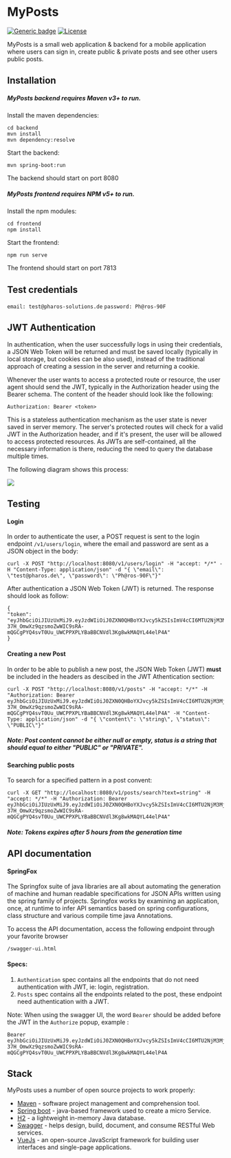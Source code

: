 #  MyPosts

[![Generic badge](https://img.shields.io/badge/version-1.0-<COLOR>.svg)]() [![License](http://img.shields.io/:license-mit-blue.svg)](https://github.com/jonashackt/spring-boot-vuejs/blob/master/LICENSE)


MyPosts is a small web application & backend for a mobile application where users can sign in, create public & private posts and see other users public posts.

## Installation

##### MyPosts backend requires Maven v3+ to run.

Install the maven dependencies:
```
cd backend
mvn install
mvn dependency:resolve
```
Start the backend:
```
mvn spring-boot:run
```
The backend should start on port 8080

##### MyPosts frontend requires NPM v5+ to run.

Install the npm modules:
```
cd frontend
npm install
```
Start the frontend:
```
npm run serve
```
The frontend should start on port 7813

##   Test credentials

`email: test@pharos-solutions.de`
`password: Ph@ros-90F`

## JWT Authentication

In authentication, when the user successfully logs in using their credentials, a JSON Web Token will be returned and must be saved locally (typically in local storage, but cookies can be also used), instead of the traditional approach of creating a session in the server and returning a cookie.

Whenever the user wants to access a protected route or resource, the user agent should send the JWT, typically in the Authorization header using the Bearer schema. The content of the header should look like the following:

`Authorization: Bearer <token>`

This is a stateless authentication mechanism as the user state is never saved in server memory. The server's protected routes will check for a valid JWT in the Authorization header, and if it's present, the user will be allowed to access protected resources. As JWTs are self-contained, all the necessary information is there, reducing the need to query the database multiple times.

The following diagram shows this process:

![](https://camo.githubusercontent.com/5871e9f0234542cd89bab9b9c100b20c9eb5b789/68747470733a2f2f63646e2e61757468302e636f6d2f636f6e74656e742f6a77742f6a77742d6469616772616d2e706e67) 

## Testing

#### Login

In order to authenticate the user, a POST request is sent to the login endpoint `/v1/users/login`, where the email and password are sent as a JSON object in the body:
```
curl -X POST "http://localhost:8080/v1/users/login" -H "accept: */*" -H "Content-Type: application/json" -d "{ \"email\": \"test@pharos.de\", \"password\": \"Ph@ros-90F\"}"
```
After authentication a JSON Web Token (JWT) is returned. The response should look as follow:
```
{
"token": "eyJhbGciOiJIUzUxMiJ9.eyJzdWIiOiJ0ZXN0QHBoYXJvcy5kZSIsImV4cCI6MTU2NjM3MjQwMywiaWF0IjoxNTY2MzU0NDAzfQ.pnrYwU3F-37H_OmwXz9qzsmoZwWIC9sRA-mQGCgPYQ4svT0Uu_UWCPPXPLYBaBBCNVdl3Kg8wkMAQYL44elP4A"
}
```

#### Creating a new Post

In order to be able to publish a new post, the JSON Web Token (JWT) **must** be included in the headers as descibed in the JWT Athentication section:
```
curl -X POST "http://localhost:8080/v1/posts" -H "accept: */*" -H "Authorization: Bearer eyJhbGciOiJIUzUxMiJ9.eyJzdWIiOiJ0ZXN0QHBoYXJvcy5kZSIsImV4cCI6MTU2NjM3MjQwMywiaWF0IjoxNTY2MzU0NDAzfQ.pnrYwU3F-37H_OmwXz9qzsmoZwWIC9sRA-mQGCgPYQ4svT0Uu_UWCPPXPLYBaBBCNVdl3Kg8wkMAQYL44elP4A" -H "Content-Type: application/json" -d "{ \"content\": \"string\", \"status\": \"PUBLIC\"}"
```
##### Note: Post content cannot be either null or empty, status is a string that should equal to either "PUBLIC" or "PRIVATE".
 
#### Searching public posts
To search for a specified pattern in a post convent:

```
curl -X GET "http://localhost:8080/v1/posts/search?text=string" -H "accept: */*" -H "Authorization: Bearer eyJhbGciOiJIUzUxMiJ9.eyJzdWIiOiJ0ZXN0QHBoYXJvcy5kZSIsImV4cCI6MTU2NjM3MjQwMywiaWF0IjoxNTY2MzU0NDAzfQ.pnrYwU3F-37H_OmwXz9qzsmoZwWIC9sRA-mQGCgPYQ4svT0Uu_UWCPPXPLYBaBBCNVdl3Kg8wkMAQYL44elP4A"
```

##### Note: Tokens expires after 5 hours from the generation time 

## API documentation

#### SpringFox

The Springfox suite of java libraries are all about automating the generation of machine and human readable specifications for JSON APIs written using the spring family of projects. Springfox works by examining an application, once, at runtime to infer API semantics based on spring configurations, class structure and various compile time java Annotations.

To access the API documentation, access the following endpoint through your favorite browser

`/swagger-ui.html`

#### Specs:
1. `Authentication` spec contains all the endpoints that do not need authentication with JWT, ie: login, registration.
2. `Posts` spec contains all the endpoints related to the post, these endpoint need authentication with a JWT.

Note: When using the swagger UI, the word `Bearer` should be added before the JWT in the `Authorize` popup, example :
```
Bearer eyJhbGciOiJIUzUxMiJ9.eyJzdWIiOiJ0ZXN0QHBoYXJvcy5kZSIsImV4cCI6MTU2NjM3MjQwMywiaWF0IjoxNTY2MzU0NDAzfQ.pnrYwU3F-37H_OmwXz9qzsmoZwWIC9sRA-mQGCgPYQ4svT0Uu_UWCPPXPLYBaBBCNVdl3Kg8wkMAQYL44elP4A
```

## Stack

MyPosts uses a number of open source projects to work properly:

* [Maven] - software project management and comprehension tool.
* [Spring boot] - java-based framework used to create a micro Service.
* [H2] - a lightweight in-memory Java database.
* [Swagger] - helps design, build, document, and consume RESTful Web services.
* [VueJs] - an open-source JavaScript framework for building user interfaces and single-page applications.

[Maven]: <https://maven.apache.org/>
[Spring boot]: <https://spring.io/projects/spring-boot>
[H2]: <https://www.h2database.com/html/main.html>
[Swagger]: <https://swagger.io/>
[VueJs]: <https://vuejs.org>